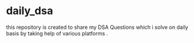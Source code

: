 # daily_dsa
this repository is created to share my DSA Questions which i solve on daily basis by taking help of various platforms .
